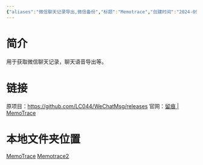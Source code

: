 ```yaml
---
{"aliases":"微信聊天记录导出,微信备份","标题":"Memotrace","创建时间":"2024-09-21 17:01","tags":null,"dg-publish":true,"permalink":"/5000/5200github/memotrace/","dgPassFrontmatter":true}
---
```


# 简介
用于获取微信聊天记录，聊天语音导出等。
#  链接
原项目：https://github.com/LC044/WeChatMsg/releases
官网：[留痕 | MemoTrace](https://memotrace.cn/)

# 本地文件夹位置
[MemoTrace](file:///D:%5CMemoTrace)
[Memotrace2](file:///D:%5CMemotrace2)

